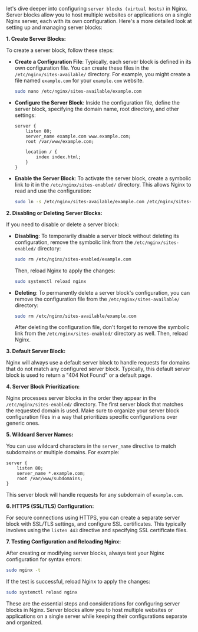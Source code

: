 let's dive deeper into configuring `server blocks (virtual hosts)` in Nginx. Server blocks allow you to host multiple websites or applications on a single Nginx server, each with its own configuration. Here's a more detailed look at setting up and managing server blocks:

**1. Create Server Blocks:**

To create a server block, follow these steps:

- **Create a Configuration File**: Typically, each server block is defined in its own configuration file. You can create these files in the `/etc/nginx/sites-available/` directory. For example, you might create a file named `example.com` for your `example.com` website.

  ```bash
  sudo nano /etc/nginx/sites-available/example.com
  ```

- **Configure the Server Block**: Inside the configuration file, define the server block, specifying the domain name, root directory, and other settings:

  ```nginx
  server {
      listen 80;
      server_name example.com www.example.com;
      root /var/www/example.com;
  
      location / {
          index index.html;
      }
  }
  ```

- **Enable the Server Block**: To activate the server block, create a symbolic link to it in the `/etc/nginx/sites-enabled/` directory. This allows Nginx to read and use the configuration:

  ```bash
  sudo ln -s /etc/nginx/sites-available/example.com /etc/nginx/sites-enabled/
  ```

**2. Disabling or Deleting Server Blocks:**

If you need to disable or delete a server block:

- **Disabling**: To temporarily disable a server block without deleting its configuration, remove the symbolic link from the `/etc/nginx/sites-enabled/` directory:

  ```bash
  sudo rm /etc/nginx/sites-enabled/example.com
  ```

  Then, reload Nginx to apply the changes:

  ```bash
  sudo systemctl reload nginx
  ```

- **Deleting**: To permanently delete a server block's configuration, you can remove the configuration file from the `/etc/nginx/sites-available/` directory:

  ```bash
  sudo rm /etc/nginx/sites-available/example.com
  ```

  After deleting the configuration file, don't forget to remove the symbolic link from the `/etc/nginx/sites-enabled/` directory as well. Then, reload Nginx.

**3. Default Server Block:**

Nginx will always use a default server block to handle requests for domains that do not match any configured server block. Typically, this default server block is used to return a "404 Not Found" or a default page.

**4. Server Block Prioritization:**

Nginx processes server blocks in the order they appear in the `/etc/nginx/sites-enabled/` directory. The first server block that matches the requested domain is used. Make sure to organize your server block configuration files in a way that prioritizes specific configurations over generic ones.

**5. Wildcard Server Names:**

You can use wildcard characters in the `server_name` directive to match subdomains or multiple domains. For example:

```nginx
server {
    listen 80;
    server_name *.example.com;
    root /var/www/subdomains;
}
```

This server block will handle requests for any subdomain of `example.com`.

**6. HTTPS (SSL/TLS) Configuration:**

For secure connections using HTTPS, you can create a separate server block with SSL/TLS settings, and configure SSL certificates. This typically involves using the `listen 443` directive and specifying SSL certificate files.

**7. Testing Configuration and Reloading Nginx:**

After creating or modifying server blocks, always test your Nginx configuration for syntax errors:

```bash
sudo nginx -t
```

If the test is successful, reload Nginx to apply the changes:

```bash
sudo systemctl reload nginx
```

These are the essential steps and considerations for configuring server blocks in Nginx. Server blocks allow you to host multiple websites or applications on a single server while keeping their configurations separate and organized.